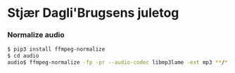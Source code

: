 # Stjær Dagli'Brugsens juletog




### Normalize audio
```bash
$ pip3 install ffmpeg-normalize
$ cd audio
audio$ ffmpeg-normalize -fp -pr --audio-codec libmp3lame -ext mp3 **/*.mp3 --output-folder normalized
```
